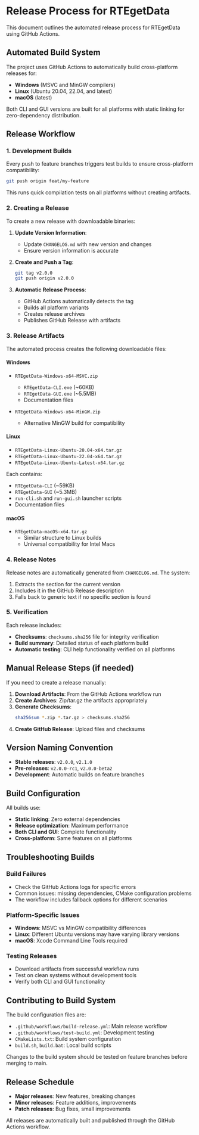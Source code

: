 # Release Process for RTEgetData

This document outlines the automated release process for RTEgetData using GitHub Actions.

## Automated Build System

The project uses GitHub Actions to automatically build cross-platform releases for:

- **Windows** (MSVC and MinGW compilers)
- **Linux** (Ubuntu 20.04, 22.04, and latest)
- **macOS** (latest)

Both CLI and GUI versions are built for all platforms with static linking for zero-dependency distribution.

## Release Workflow

### 1. Development Builds

Every push to feature branches triggers test builds to ensure cross-platform compatibility:

```bash
git push origin feat/my-feature
```

This runs quick compilation tests on all platforms without creating artifacts.

### 2. Creating a Release

To create a new release with downloadable binaries:

1. **Update Version Information**:
   - Update `CHANGELOG.md` with new version and changes
   - Ensure version information is accurate

2. **Create and Push a Tag**:
   ```bash
   git tag v2.0.0
   git push origin v2.0.0
   ```

3. **Automatic Release Process**:
   - GitHub Actions automatically detects the tag
   - Builds all platform variants
   - Creates release archives
   - Publishes GitHub Release with artifacts

### 3. Release Artifacts

The automated process creates the following downloadable files:

#### Windows
- `RTEgetData-Windows-x64-MSVC.zip`
  - `RTEgetData-CLI.exe` (~60KB)
  - `RTEgetData-GUI.exe` (~5.5MB)
  - Documentation files

- `RTEgetData-Windows-x64-MinGW.zip`
  - Alternative MinGW build for compatibility

#### Linux
- `RTEgetData-Linux-Ubuntu-20.04-x64.tar.gz`
- `RTEgetData-Linux-Ubuntu-22.04-x64.tar.gz`  
- `RTEgetData-Linux-Ubuntu-Latest-x64.tar.gz`

Each contains:
- `RTEgetData-CLI` (~59KB)
- `RTEgetData-GUI` (~5.3MB)
- `run-cli.sh` and `run-gui.sh` launcher scripts
- Documentation files

#### macOS
- `RTEgetData-macOS-x64.tar.gz`
  - Similar structure to Linux builds
  - Universal compatibility for Intel Macs

### 4. Release Notes

Release notes are automatically generated from `CHANGELOG.md`. The system:

1. Extracts the section for the current version
2. Includes it in the GitHub Release description
3. Falls back to generic text if no specific section is found

### 5. Verification

Each release includes:
- **Checksums**: `checksums.sha256` file for integrity verification
- **Build summary**: Detailed status of each platform build
- **Automatic testing**: CLI help functionality verified on all platforms

## Manual Release Steps (if needed)

If you need to create a release manually:

1. **Download Artifacts**: From the GitHub Actions workflow run
2. **Create Archives**: Zip/tar.gz the artifacts appropriately
3. **Generate Checksums**: 
   ```bash
   sha256sum *.zip *.tar.gz > checksums.sha256
   ```
4. **Create GitHub Release**: Upload files and checksums

## Version Naming Convention

- **Stable releases**: `v2.0.0`, `v2.1.0`
- **Pre-releases**: `v2.0.0-rc1`, `v2.0.0-beta2`
- **Development**: Automatic builds on feature branches

## Build Configuration

All builds use:
- **Static linking**: Zero external dependencies
- **Release optimization**: Maximum performance
- **Both CLI and GUI**: Complete functionality
- **Cross-platform**: Same features on all platforms

## Troubleshooting Builds

### Build Failures
- Check the GitHub Actions logs for specific errors
- Common issues: missing dependencies, CMake configuration problems
- The workflow includes fallback options for different scenarios

### Platform-Specific Issues
- **Windows**: MSVC vs MinGW compatibility differences
- **Linux**: Different Ubuntu versions may have varying library versions
- **macOS**: Xcode Command Line Tools required

### Testing Releases
- Download artifacts from successful workflow runs
- Test on clean systems without development tools
- Verify both CLI and GUI functionality

## Contributing to Build System

The build configuration files are:
- `.github/workflows/build-release.yml`: Main release workflow
- `.github/workflows/test-build.yml`: Development testing
- `CMakeLists.txt`: Build system configuration
- `build.sh`, `build.bat`: Local build scripts

Changes to the build system should be tested on feature branches before merging to main.

## Release Schedule

- **Major releases**: New features, breaking changes
- **Minor releases**: Feature additions, improvements  
- **Patch releases**: Bug fixes, small improvements

All releases are automatically built and published through the GitHub Actions workflow.